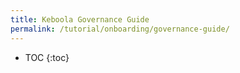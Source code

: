 ```yaml
---
title: Keboola Governance Guide
permalink: /tutorial/onboarding/governance-guide/
---
```


* TOC
{:toc}
